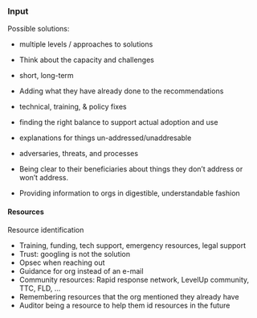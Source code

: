 ### Input

Possible solutions:

 * multiple levels / approaches to solutions
 * Think about the capacity and challenges
 * short, long-term

 * Adding what they have already done to the recommendations

 * technical, training, & policy fixes
 * finding the right  balance to support actual adoption and use 
 * explanations for things un-addressed/unaddresable
 * adversaries, threats, and processes

 * Being clear to their beneficiaries about things they don’t address or won’t address.

 * Providing information to orgs in digestible, understandable fashion

#### Resources

Resource identification

 * Training, funding, tech support, emergency resources, legal support
 * Trust: googling is not the solution
 * Opsec when reaching out
 * Guidance for org instead of an e-mail
 * Community resources: Rapid response network, LevelUp community, TTC, FLD, ...
 * Remembering resources that the org mentioned they already have
 * Auditor being a resource to help them id resources in the future
